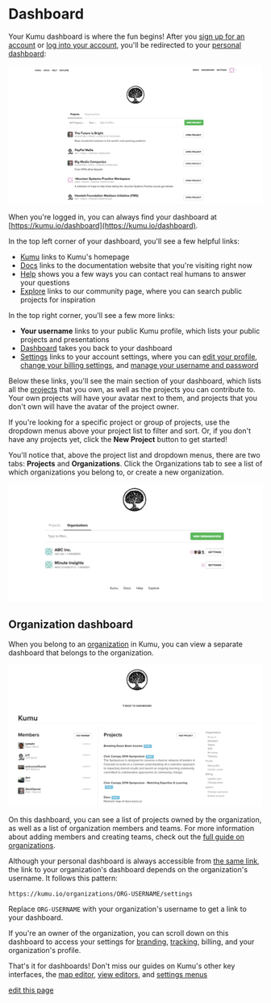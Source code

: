 # Dashboard

Your Kumu dashboard is where the fun begins! After you [sign up for an account](https://kumu.io/join) or [log into your account](https://kumu.io/login), you'll be redirected to your [personal dashboard](https://kumu.io/dashboard):

![dashboard](/images/dashboard.png)

When you're logged in, you can always find your dashboard at [https://kumu.io/dashboard](https://kumu.io/dashboard).

In the top left corner of your dashboard, you'll see a few helpful links:

- [Kumu](https://kumu.io/) links to Kumu's homepage
- [Docs](http://docs.kumu.io/) links to the documentation website that you're visiting right now
- [Help](https://kumu.io/help) shows you a few ways you can contact real humans to answer your questions
- [Explore](https://kumu.io/community) links to our community page, where you can search public projects for inspiration

In the top right corner, you'll see a few more links:

- **Your username** links to your public Kumu profile, which lists your public projects and presentations
- [Dashboard](https://kumu.io/dashboard) takes you back to your dashboard
- [Settings](https://kumu.io/settings) links to your account settings, where you can [edit your profile](https://kumu.io/settings#profile), [change your billing settings](https://kumu.io/settings#billing), and [manage your username and password](https://kumu.io/settings#admin)

Below these links, you'll see the main section of your dashboard, which lists all the [projects](/overview/kumus-architecture.md#projects) that you own, as well as the projects you can contribute to. Your own projects will have your avatar next to them, and projects that you don't own will have the avatar of the project owner.

If you're looking for a specific project or group of projects, use the dropdown menus above your project list to filter and sort. Or, if you don't have any projects yet, click the **New Project** button to get started!

You'll notice that, above the project list and dropdown menus, there are two tabs: **Projects** and **Organizations**. Click the Organizations tab to see a list of which organizations you belong to, or create a new organization.

![organization tab](/images/dashboard-organizations-list.png)


## Organization dashboard

When you belong to an [organization](/guides/organizations.md) in Kumu, you can view a separate dashboard that belongs to the organization.

![organization dashboard](/images/dashboard-organization.png)

On this dashboard, you can see a list of projects owned by the organization, as well as a list of organization members and teams. For more information about adding members and creating teams, check out the [full guide on organizations](/guides/organizations.md).

Although your personal dashboard is always accessible from [the same link](https://kumu.io/dashboard), the link to your organization's dashboard depends on the organization's username. It follows this pattern:

```
https://kumu.io/organizations/ORG-USERNAME/settings
```

Replace `ORG-USERNAME` with your organization's username to get a link to your dashboard.

If you're an owner of the organization, you can scroll down on this dashboard to access your settings for [branding](/guides/organizations.html#branding), [tracking](/guides/tracking.md), billing, and your organization's profile.

That's it for dashboards! Don't miss our guides on Kumu's other key interfaces, the [map editor](/overview/map-editor.md), [view editors](/overview/view-editors.md), and [settings menus](/overview/settings.md)

<span class="edit-link"><a href="https://github.com/kumu/docs/blob/master/overview/dashboard.md" target="_blank"><i class="fa fa-github"></i> edit this page</a></span>
